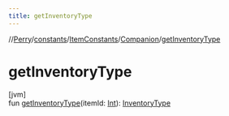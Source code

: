 ```yaml
---
title: getInventoryType
---
```

//[Perry](../../../../index.html)/[constants](../../index.html)/[ItemConstants](../index.html)/[Companion](index.html)/[getInventoryType](get-inventory-type.html)



# getInventoryType



[jvm]\
fun [getInventoryType](get-inventory-type.html)(itemId: [Int](https://kotlinlang.org/api/latest/jvm/stdlib/kotlin/-int/index.html)): [InventoryType](../../../client.inventory/-inventory-type/index.html)




